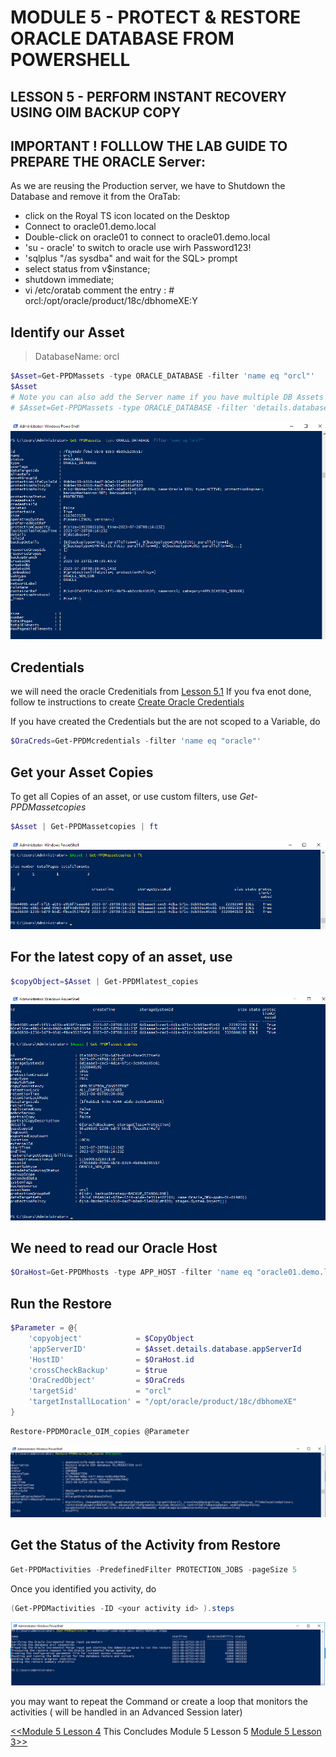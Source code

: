 # MODULE 5 - PROTECT & RESTORE ORACLE DATABASE FROM POWERSHELL

## LESSON 5 - PERFORM INSTANT RECOVERY USING OIM BACKUP COPY

## IMPORTANT ! FOLLLOW THE LAB GUIDE TO PREPARE THE  ORACLE Server:

As we are reusing the Production server, we have to Shutdown the Database and remove it from the OraTab:


- click on the Royal TS icon located on the Desktop
- Connect to oracle01.demo.local
- Double-click on oracle01 to connect to oracle01.demo.local
- 'su - oracle' to switch to oracle use wirh Password123!
- 'sqlplus "/as sysdba" and wait for the SQL> prompt
- select status from v$instance;
- shutdown immediate;
- vi /etc/oratab
   comment the entry : # orcl:/opt/oracle/product/18c/dbhomeXE:Y

## Identify our Asset

>DatabaseName: orcl

```Powershell
$Asset=Get-PPDMassets -type ORACLE_DATABASE -filter 'name eq "orcl"'
$Asset
# Note you can also add the Server name if you have multiple DB Assets with te same Name...
# $Asset=Get-PPDMassets -type ORACLE_DATABASE -filter 'details.database.clusterName eq "oracle01.demo.local" and name eq "orcl"'
```

![Alt text](image-78.png)

## Credentials

we will need the oracle Credenitials from [Lesson 5.1](https://github.com/dell-democenter/dell-democenter.github.io/blob/main/Module_5_1.md#)
If you fva enot done, follow te instructions to create [Create Oracle Credentials](https://github.com/dell-democenter/dell-democenter.github.io/blob/main/Module_5_1.md#creating-the-credential)

If you have created the Credentials but the are not scoped to a Variable, do

```Powershell
$OraCreds=Get-PPDMcredentials -filter 'name eq "oracle"'
```

## Get your Asset Copies

To get all Copies of an asset, or use custom filters, use *Get-PPDMassetcopies*

```Powershell
$Asset | Get-PPDMassetcopies | ft
```

![Alt text](image-79.png)

## For the latest copy of an asset, use

```Powershell
$copyObject=$Asset | Get-PPDMlatest_copies
```

![Alt text](image-80.png)

## We need to read our Oracle Host

```Powershell
$OraHost=Get-PPDMhosts -type APP_HOST -filter 'name eq "oracle01.demo.local"'
```

## Run the Restore

```Powershell
$Parameter = @{
    'copyobject'            = $CopyObject 
    'appServerID'           = $Asset.details.database.appServerId 
    'HostID'                = $OraHost.id
    'crossCheckBackup'      = $true
    'OraCredObject'         = $OraCreds
    'targetSid'             = "orcl"
    'targetInstallLocation' = "/opt/oracle/product/18c/dbhomeXE"
}
```

```Powershell
Restore-PPDMOracle_OIM_copies @Parameter
```

![Alt text](image-89.png)

## Get the Status of the Activity from Restore

```Powershell
Get-PPDMactivities -PredefinedFilter PROTECTION_JOBS -pageSize 5
```

Once you identified you activity, do

```Powershell
(Get-PPDMactivities -ID <your activity id> ).steps
```

![Alt text](image-88.png)

you may want to repeat the Command or create a loop that monitors the activities
( will be handled in an Advanced Session later)

[<<Module 5 Lesson 4](./Module_5_4.md) This Concludes Module 5 Lesson 5 [Module 5 Lesson 3>>](./Module_5_3.md)

